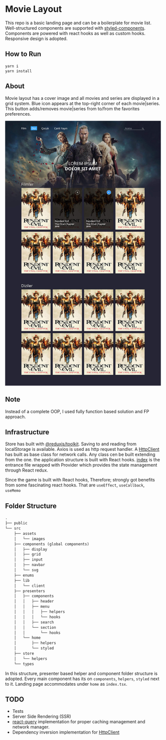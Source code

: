 # Movie Layout
This repo is a basic landing page and can be a boilerplate for movie list. Well-structured components are supported 
with [styled-components](https://styled-components.com/). Components are powered with react hooks as well as custom hooks. 
Responsive design is adopted. 

## How to Run
```shell
yarn i
yarn install
```

## About
Movie layout has a cover image and all movies and series are displayed in a grid system. 
Blue icon appears at the top-right corner of each movie|series. This button adds/removes 
movie|series from to/from the favorites preferences.

![Movie-layout](./src/assets/layout.jpg?raw=true "Movie Layout")

## Note
Instead of a complete OOP, I used fully function based solution and FP approach.


## Infrastructure
Store has built with [@reduxjs/toolkit](https://redux-toolkit.js.org/).
Saving to and reading from localStorage is available.
Axios is used as http request handler. A [HttpClient](./src/lib/client/HttpClient.ts) has built as 
base class for network calls. Any class cen be built extending from the one.
the application structure is built with React hooks. [index](./src/index.tsx) is the entrance file wrapped with
Provider which provides the state management through React redux.

Since the game is built with React hooks, Therefore; strongly got benefits from some fascinating react hooks.
That are `useEffect`,  `useCallback`, `useMemo`

## Folder Structure
````markdown
.
├── public
└── src
    ├── assets
    │   └── images
    ├── components (global components)
    │   ├── display
    │   ├── grid
    │   ├── input
    │   ├── navbar
    │   └── svg
    ├── enums
    ├── lib
    │   └── client
    ├── presenters
    │   ├── components
    │   │   ├── header
    │   │   ├── menu
    │   │   │   ├── helpers
    │   │   │   └── hooks
    │   │   ├── search
    │   │   └── section
    │   │       └── hooks
    │   └── home
    │       ├── helpers
    │       └── styled
    ├── store
    │   └── helpers
    └── types

````
In this structure, presenter based helper and component folder structure is adopted.
Every main component has its on `components`, `helpers`, `styled` next to it.
Landing page accommodates under `home` as `index.tsx`. 
 
## TODO
- Tests
- Server Side Rendering (SSR)
- [react-query](https://react-query.tanstack.com/) implementation for proper caching management and network manager.
- Dependency inversion implementation for [HttpClient](./src/lib/client/HttpClient.ts)
